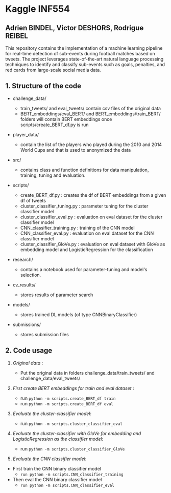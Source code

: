 # Kaggle INF554

## Adrien BINDEL, Victor DESHORS, Rodrigue REIBEL

This repository contains the implementation of a machine learning pipeline for real-time detection of sub-events during football matches based on tweets. The project leverages state-of-the-art natural language processing techniques to identify and classify sub-events such as goals, penalties, and red cards from large-scale social media data.

## 1. Structure of the code

- challenge_data/
    - train_tweets/ and eval_tweets/ contain csv files of the original data
    - BERT_embeddings/eval_BERT/ and BERT_embeddings/train_BERT/ folders will contain BERT embeddings once scripts/create_BERT_df.py is run

- player_data/
    - contain the list of the players who played during the 2010 and 2014 World Cups and that is used to anonymized the data

- src/
    - contains class and function definitions for data manipulation, training, tuning and evaluation.

- scripts/
    - create_BERT_df.py : creates the df of BERT embeddings from a given df of tweets
    - cluster_classifier_tuning.py : parameter tuning for the cluster classifier model
    - cluster_classifier_eval.py : evaluation on eval dataset for the cluster classifier model
    - CNN_classifier_training.py : training of the CNN model
    - CNN_classifier_eval.py : evaluation on eval dataset for the CNN classifier model
    - cluster_classifier_GloVe.py : evaluation on eval dataset with GloVe as embedding model and LogisticRegression for the classification

- research/
    - contains a notebook used for parameter-tuning and model's selection.

- cv_results/
    - stores results of parameter search

- models/
    - stores trained DL models (of type CNNBinaryClassifier)

- submissions/
    - stores submission files

## 2. Code usage

1. *Original data* :
    - Put the original data in folders challenge_data/train_tweets/ and challenge_data/eval_tweets/

2. *First create BERT embeddings for train and eval dataset* :
    - run ``python -m scripts.create_BERT_df train``
    - run ``python -m scripts.create_BERT_df eval``

3. *Evaluate the cluster-classifier model*:

    - run ``python -m scripts.cluster_classifier_eval``

4. *Evaluate the cluster-classifier with GloVe for embedding and LogisticRegression as the classifier model*:

    - run ``python -m scripts.cluster_classifier_GloVe``

5. *Evaluate the CNN classifier model*:

- First train the CNN binary classifier model
    - ``run python -m scripts.CNN_classifier_training``
- Then eval the CNN binary classifier model
    - ``run python -m scripts.CNN_classifier_eval``
